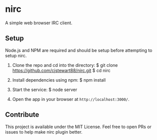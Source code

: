# nirc
A simple web browser IRC client.

## Setup
Node.js and NPM are required and should be setup before attempting to setup nirc.

1. Clone the repo and cd into the directory:
      $ git clone https://github.com/cjstewart88/nirc.git
      $ cd nirc
      
2. Install dependencies using npm:
      $ npm install

3. Start the service:
      $ node server
      
4. Open the app in your browser at `http://localhost:3000/`.

## Contribute
This project is available under the MIT License. Feel free to open PRs or issues to
help make nirc plugin better.